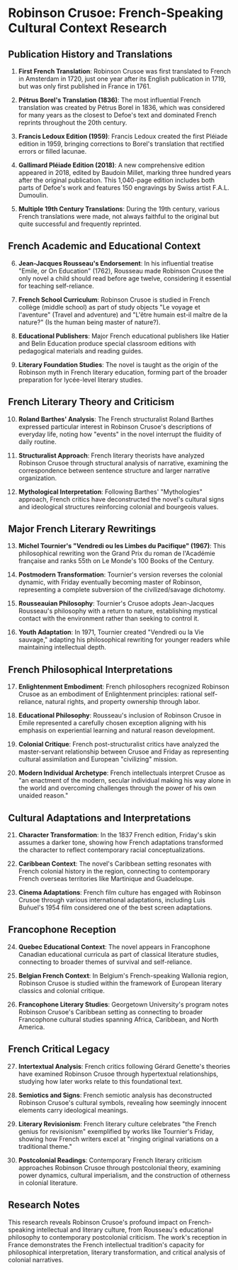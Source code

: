# Robinson Crusoe: French-Speaking Cultural Context Research

## Publication History and Translations

1. **First French Translation**: Robinson Crusoe was first translated to French in Amsterdam in 1720, just one year after its English publication in 1719, but was only first published in France in 1761.

2. **Pétrus Borel's Translation (1836)**: The most influential French translation was created by Pétrus Borel in 1836, which was considered for many years as the closest to Defoe's text and dominated French reprints throughout the 20th century.

3. **Francis Ledoux Edition (1959)**: Francis Ledoux created the first Pléiade edition in 1959, bringing corrections to Borel's translation that rectified errors or filled lacunae.

4. **Gallimard Pléiade Edition (2018)**: A new comprehensive edition appeared in 2018, edited by Baudoin Millet, marking three hundred years after the original publication. This 1,040-page edition includes both parts of Defoe's work and features 150 engravings by Swiss artist F.A.L. Dumoulin.

5. **Multiple 19th Century Translations**: During the 19th century, various French translations were made, not always faithful to the original but quite successful and frequently reprinted.

## French Academic and Educational Context

6. **Jean-Jacques Rousseau's Endorsement**: In his influential treatise "Emile, or On Education" (1762), Rousseau made Robinson Crusoe the only novel a child should read before age twelve, considering it essential for teaching self-reliance.

7. **French School Curriculum**: Robinson Crusoe is studied in French collège (middle school) as part of study objects "Le voyage et l'aventure" (Travel and adventure) and "L'être humain est-il maître de la nature?" (Is the human being master of nature?).

8. **Educational Publishers**: Major French educational publishers like Hatier and Belin Education produce special classroom editions with pedagogical materials and reading guides.

9. **Literary Foundation Studies**: The novel is taught as the origin of the Robinson myth in French literary education, forming part of the broader preparation for lycée-level literary studies.

## French Literary Theory and Criticism

10. **Roland Barthes' Analysis**: The French structuralist Roland Barthes expressed particular interest in Robinson Crusoe's descriptions of everyday life, noting how "events" in the novel interrupt the fluidity of daily routine.

11. **Structuralist Approach**: French literary theorists have analyzed Robinson Crusoe through structural analysis of narrative, examining the correspondence between sentence structure and larger narrative organization.

12. **Mythological Interpretation**: Following Barthes' "Mythologies" approach, French critics have deconstructed the novel's cultural signs and ideological structures reinforcing colonial and bourgeois values.

## Major French Literary Rewritings

13. **Michel Tournier's "Vendredi ou les Limbes du Pacifique" (1967)**: This philosophical rewriting won the Grand Prix du roman de l'Académie française and ranks 55th on Le Monde's 100 Books of the Century.

14. **Postmodern Transformation**: Tournier's version reverses the colonial dynamic, with Friday eventually becoming master of Robinson, representing a complete subversion of the civilized/savage dichotomy.

15. **Rousseauian Philosophy**: Tournier's Crusoe adopts Jean-Jacques Rousseau's philosophy with a return to nature, establishing mystical contact with the environment rather than seeking to control it.

16. **Youth Adaptation**: In 1971, Tournier created "Vendredi ou la Vie sauvage," adapting his philosophical rewriting for younger readers while maintaining intellectual depth.

## French Philosophical Interpretations

17. **Enlightenment Embodiment**: French philosophers recognized Robinson Crusoe as an embodiment of Enlightenment principles: rational self-reliance, natural rights, and property ownership through labor.

18. **Educational Philosophy**: Rousseau's inclusion of Robinson Crusoe in Emile represented a carefully chosen exception aligning with his emphasis on experiential learning and natural reason development.

19. **Colonial Critique**: French post-structuralist critics have analyzed the master-servant relationship between Crusoe and Friday as representing cultural assimilation and European "civilizing" mission.

20. **Modern Individual Archetype**: French intellectuals interpret Crusoe as "an enactment of the modern, secular individual making his way alone in the world and overcoming challenges through the power of his own unaided reason."

## Cultural Adaptations and Interpretations

21. **Character Transformation**: In the 1837 French edition, Friday's skin assumes a darker tone, showing how French adaptations transformed the character to reflect contemporary racial conceptualizations.

22. **Caribbean Context**: The novel's Caribbean setting resonates with French colonial history in the region, connecting to contemporary French overseas territories like Martinique and Guadeloupe.

23. **Cinema Adaptations**: French film culture has engaged with Robinson Crusoe through various international adaptations, including Luis Buñuel's 1954 film considered one of the best screen adaptations.

## Francophone Reception

24. **Quebec Educational Context**: The novel appears in Francophone Canadian educational curricula as part of classical literature studies, connecting to broader themes of survival and self-reliance.

25. **Belgian French Context**: In Belgium's French-speaking Wallonia region, Robinson Crusoe is studied within the framework of European literary classics and colonial critique.

26. **Francophone Literary Studies**: Georgetown University's program notes Robinson Crusoe's Caribbean setting as connecting to broader Francophone cultural studies spanning Africa, Caribbean, and North America.

## French Critical Legacy

27. **Intertextual Analysis**: French critics following Gérard Genette's theories have examined Robinson Crusoe through hypertextual relationships, studying how later works relate to this foundational text.

28. **Semiotics and Signs**: French semiotic analysis has deconstructed Robinson Crusoe's cultural symbols, revealing how seemingly innocent elements carry ideological meanings.

29. **Literary Revisionism**: French literary culture celebrates "the French genius for revisionism" exemplified by works like Tournier's Friday, showing how French writers excel at "ringing original variations on a traditional theme."

30. **Postcolonial Readings**: Contemporary French literary criticism approaches Robinson Crusoe through postcolonial theory, examining power dynamics, cultural imperialism, and the construction of otherness in colonial literature.

## Research Notes

This research reveals Robinson Crusoe's profound impact on French-speaking intellectual and literary culture, from Rousseau's educational philosophy to contemporary postcolonial criticism. The work's reception in France demonstrates the French intellectual tradition's capacity for philosophical interpretation, literary transformation, and critical analysis of colonial narratives.